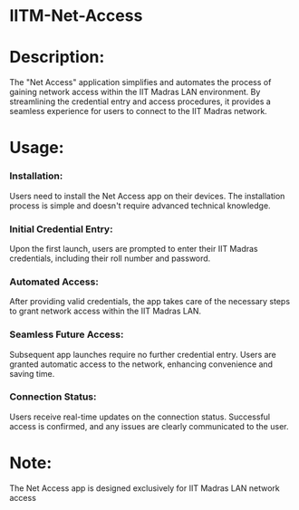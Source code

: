# IITM-Net-Access

# **Description:**

The "Net Access" application simplifies and automates the process of gaining network access within the IIT Madras LAN environment. By streamlining the credential entry and access procedures, it provides a seamless experience for users to connect to the IIT Madras network.

# **Usage:**

### **Installation**:
Users need to install the Net Access app on their devices. The installation process is simple and doesn't require advanced technical knowledge.

### **Initial Credential Entry**:
 Upon the first launch, users are prompted to enter their IIT Madras credentials, including their roll number and password.

### **Automated Access**:
 After providing valid credentials, the app takes care of the necessary steps to grant network access within the IIT Madras LAN.

### **Seamless Future Access**: 
Subsequent app launches require no further credential entry. Users are granted automatic access to the network, enhancing convenience and saving time.

### **Connection Status**: 
Users receive real-time updates on the connection status. Successful access is confirmed, and any issues are clearly communicated to the user.

# **Note:**
 The Net Access app is designed exclusively for IIT Madras LAN network access
